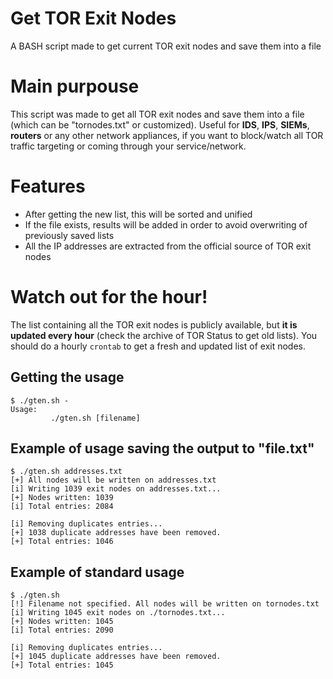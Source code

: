 # Get TOR Exit Nodes
A BASH script made to get current TOR exit nodes and save them into a file

# Main purpouse
This script was made to get all TOR exit nodes and save them into a file (which can be "tornodes.txt" or customized).
Useful for **IDS**, **IPS**, **SIEMs**, **routers** or any other network appliances, if you want to block/watch all TOR traffic targeting or coming through your service/network.

# Features
- After getting the new list, this will be sorted and unified
- If the file exists, results will be added in order to avoid overwriting of previously saved lists
- All the IP addresses are extracted from the official source of TOR exit nodes

# Watch out for the hour!
The list containing all the TOR exit nodes is publicly available, but **it is updated every hour** (check the archive of TOR Status to get old lists).
You should do a hourly `crontab` to get a fresh and updated list of exit nodes.

## Getting the usage

```
$ ./gten.sh -
Usage:
         ./gten.sh [filename]
```
## Example of usage saving the output to "file.txt"
```
$ ./gten.sh addresses.txt
[+] All nodes will be written on addresses.txt
[i] Writing 1039 exit nodes on addresses.txt...
[+] Nodes written: 1039
[i] Total entries: 2084

[i] Removing duplicates entries...
[+] 1038 duplicate addresses have been removed.
[+] Total entries: 1046
```
## Example of standard usage
```
$ ./gten.sh
[!] Filename not specified. All nodes will be written on tornodes.txt
[i] Writing 1045 exit nodes on ./tornodes.txt...
[+] Nodes written: 1045
[i] Total entries: 2090

[i] Removing duplicates entries...
[+] 1045 duplicate addresses have been removed.
[+] Total entries: 1045
```
